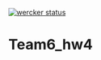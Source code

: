 [![wercker status](https://app.wercker.com/status/33ba4701c361d499387d863a1eee8131/s/master "wercker status")](https://app.wercker.com/project/byKey/33ba4701c361d499387d863a1eee8131)
# Team6_hw4
